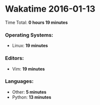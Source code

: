 # Wakatime 2016-01-13

Time Total: **0 hours 19 minutes**

### Operating Systems:
- Linux: **19 minutes** 

### Editors:
- Vim: **19 minutes** 

### Languages:
- Other: **5 minutes** 
- Python: **13 minutes** 

